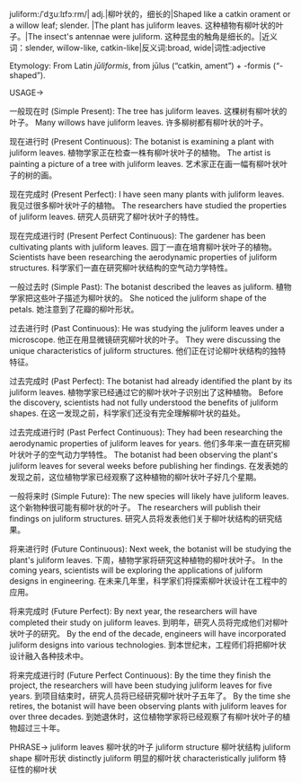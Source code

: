 juliform:/ˈdʒuːlɪfɔːrm/| adj.|柳叶状的，细长的|Shaped like a catkin orament or a willow leaf; slender. |The plant has juliform leaves.  这种植物有柳叶状的叶子。|The insect's antennae were juliform.  这种昆虫的触角是细长的。|近义词：slender, willow-like, catkin-like|反义词:broad, wide|词性:adjective

Etymology: From Latin *jūliformis*, from jūlus (“catkin, ament”) + -formis (“-shaped”).

USAGE->

一般现在时 (Simple Present):
The tree has juliform leaves. 这棵树有柳叶状的叶子。
Many willows have juliform leaves. 许多柳树都有柳叶状的叶子。

现在进行时 (Present Continuous):
The botanist is examining a plant with juliform leaves.  植物学家正在检查一株有柳叶状叶子的植物。
The artist is painting a picture of a tree with juliform leaves.  艺术家正在画一幅有柳叶状叶子的树的画。


现在完成时 (Present Perfect):
I have seen many plants with juliform leaves. 我见过很多柳叶状叶子的植物。
The researchers have studied the properties of juliform leaves. 研究人员研究了柳叶状叶子的特性。


现在完成进行时 (Present Perfect Continuous):
The gardener has been cultivating plants with juliform leaves. 园丁一直在培育柳叶状叶子的植物。
Scientists have been researching the aerodynamic properties of juliform structures. 科学家们一直在研究柳叶状结构的空气动力学特性。

一般过去时 (Simple Past):
The botanist described the leaves as juliform. 植物学家把这些叶子描述为柳叶状的。
She noticed the juliform shape of the petals. 她注意到了花瓣的柳叶形状。


过去进行时 (Past Continuous):
He was studying the juliform leaves under a microscope. 他正在用显微镜研究柳叶状的叶子。
They were discussing the unique characteristics of juliform structures. 他们正在讨论柳叶状结构的独特特征。


过去完成时 (Past Perfect):
The botanist had already identified the plant by its juliform leaves. 植物学家已经通过它的柳叶状叶子识别出了这种植物。
Before the discovery, scientists had not fully understood the benefits of juliform shapes. 在这一发现之前，科学家们还没有完全理解柳叶状的益处。


过去完成进行时 (Past Perfect Continuous):
They had been researching the aerodynamic properties of juliform leaves for years. 他们多年来一直在研究柳叶状叶子的空气动力学特性。
The botanist had been observing the plant's juliform leaves for several weeks before publishing her findings.  在发表她的发现之前，这位植物学家已经观察了这种植物的柳叶状叶子好几个星期。

一般将来时 (Simple Future):
The new species will likely have juliform leaves.  这个新物种很可能有柳叶状的叶子。
The researchers will publish their findings on juliform structures. 研究人员将发表他们关于柳叶状结构的研究结果。

将来进行时 (Future Continuous):
Next week, the botanist will be studying the plant's juliform leaves. 下周，植物学家将研究这种植物的柳叶状叶子。
In the coming years, scientists will be exploring the applications of juliform designs in engineering. 在未来几年里，科学家们将探索柳叶状设计在工程中的应用。


将来完成时 (Future Perfect):
By next year, the researchers will have completed their study on juliform leaves. 到明年，研究人员将完成他们对柳叶状叶子的研究。
By the end of the decade, engineers will have incorporated juliform designs into various technologies. 到本世纪末，工程师们将把柳叶状设计融入各种技术中。


将来完成进行时 (Future Perfect Continuous):
By the time they finish the project, the researchers will have been studying juliform leaves for five years. 到项目结束时，研究人员将已经研究柳叶状叶子五年了。
By the time she retires, the botanist will have been observing plants with juliform leaves for over three decades. 到她退休时，这位植物学家将已经观察了有柳叶状叶子的植物超过三十年。


PHRASE->
juliform leaves 柳叶状的叶子
juliform structure 柳叶状结构
juliform shape 柳叶形状
distinctly juliform 明显的柳叶状
characteristically juliform 特征性的柳叶状

